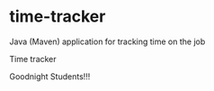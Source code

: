 # time-tracker
Java (Maven) application for tracking time on the job

Time tracker

Goodnight Students!!!
